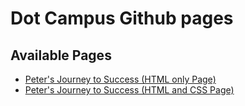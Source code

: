 # Dot Campus Github pages


## Available Pages
- [Peter's Journey to Success (HTML only Page)](https://dotcampus-admin.github.io/peters-story.html)
- [Peter's Journey to Success (HTML and CSS Page)](https://dotcampus-admin.github.io/peters-story-css.html)
